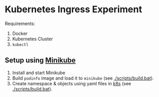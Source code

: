 # Kubernetes Ingress Experiment

Requirements:
 1. Docker
 2. Kubernetes Cluster
 3. `kubectl`

## Setup using [Minikube](https://minikube.sigs.k8s.io/docs/)

 1. Install and start Minikube
 2. Build `podinfo` image and load it to `minikube` (see [./scripts/build.bat](./scripts/build.bat)).
 3. Create namespace & objects using yaml files in [k8s](./k8s/) (see [./scripts/build.bat](./scripts/create.bat)).
